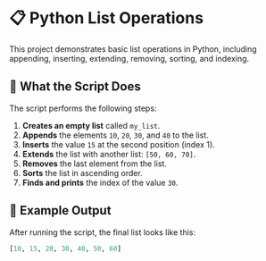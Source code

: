 # 📋 Python List Operations

This project demonstrates basic list operations in Python, including appending, inserting, extending, removing, sorting, and indexing.

## 🧠 What the Script Does

The script performs the following steps:

1. **Creates an empty list** called `my_list`.
2. **Appends** the elements `10`, `20`, `30`, and `40` to the list.
3. **Inserts** the value `15` at the second position (index 1).
4. **Extends** the list with another list: `[50, 60, 70]`.
5. **Removes** the last element from the list.
6. **Sorts** the list in ascending order.
7. **Finds and prints** the index of the value `30`.

## 🧪 Example Output

After running the script, the final list looks like this:

```python
[10, 15, 20, 30, 40, 50, 60]
